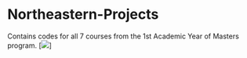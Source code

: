 # Northeastern-Projects

Contains codes for all 7 courses from the 1st Academic Year of Masters program.
[<img src="https://github.com/ShraddhaG16/Northeastern-Projects/blob/master/Enterprise%20Analytics/Decision%20Making%20in%20the%20Presence%20of%20Uncertainty/ALY6050%20A4-Gopalakrishnan-S.docx "/>]
